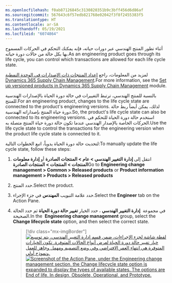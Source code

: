 ```yaml
---
ms.openlocfilehash: f0ab87126845c3130820351b9c3bff456d6d86af
ms.sourcegitcommit: 567643c6f57edb821768e02042f3f8f2455383f5
ms.translationtype: HT
ms.contentlocale: ar-SA
ms.lasthandoff: 05/19/2021
ms.locfileid: "6074864"
---
```

<span data-ttu-id="898bd-101">أثناء تطور المنتج الهندسي عبر دورات حياته، فإنه يمكنك التحكم في الحركات المسموح بها بكل حالة من حالات دورة حياته.</span><span class="sxs-lookup"><span data-stu-id="898bd-101">As an engineering product goes through its life cycle, you can control which transactions are allowed for each life cycle state.</span></span>

<span data-ttu-id="898bd-102">لمزيد من المعلومات، راجع [إعداد المنتجات ذات الإصدارات في الوحدة النمطية Dynamics 365 Supply Chain Management](/learn/modules/set-up-versioned-products-engineering-change-management/?azure-portal=true).</span><span class="sxs-lookup"><span data-stu-id="898bd-102">For more information, see the [Set up versioned products in Dynamics 365 Supply Chain Management](/learn/modules/set-up-versioned-products-engineering-change-management/?azure-portal=true) module.</span></span>

<span data-ttu-id="898bd-103">بالنسبة للمنتج الهندسي، ترتبط التغييرات في حالة دورة الحياة بالإصدارات الهندسية للمنتج.</span><span class="sxs-lookup"><span data-stu-id="898bd-103">For an engineering product, changes to the life cycle state are connected to the product's engineering versions.</span></span> <span data-ttu-id="898bd-104">لذلك، يمكن أيضاً ربط حالة دورة حياة المنتج بإصداراته الهندسية.</span><span class="sxs-lookup"><span data-stu-id="898bd-104">So, the product's life cycle state can also be connected to its engineering versions.</span></span> <span data-ttu-id="898bd-105">استخدم حالة دورة الحياة للتحكم في الحركات الخاصة بالإصدار الهندسي عندما تكون حالة دورة حياة المنتج متصلة به.</span><span class="sxs-lookup"><span data-stu-id="898bd-105">Use the life cycle state to control the transactions for the engineering version when the product life cycle state is connected to it.</span></span>

<span data-ttu-id="898bd-106">لتحديث حالة دورة الحياة يدوياً، اتبع الخطوات التالية:</span><span class="sxs-lookup"><span data-stu-id="898bd-106">To manually update the life cycle state, follow these steps:</span></span>

1.  <span data-ttu-id="898bd-107">انتقل إلى **إدارة التغيير الهندسي > عام > المنتجات الصادرة** أو **إدارة معلومات المنتجات > المنتجات > المنتجات الصادرة**</span><span class="sxs-lookup"><span data-stu-id="898bd-107">Go to **Engineering change management > Common > Released products** or **Product information management > Products > Released products**</span></span>
2.  <span data-ttu-id="898bd-108">حدد المنتج.</span><span class="sxs-lookup"><span data-stu-id="898bd-108">Select the product.</span></span> 
1.  <span data-ttu-id="898bd-109">حدد علامة التبويب **المهندس** في جزء الإجراء.</span><span class="sxs-lookup"><span data-stu-id="898bd-109">Select the **Engineer** tab on the Action Pane.</span></span>
2.  <span data-ttu-id="898bd-110">في مجموعة  **إدارة التغيير الهندسي** ، حدد الخيار **تغيير حالة دورة الحياة** ثم حدد الحالة الصحيحة.</span><span class="sxs-lookup"><span data-stu-id="898bd-110">In the  **Engineering change management** group, select the **Change lifecycle state** option, and then select the correct state.</span></span>

    > [!div class="mx-imgBorder"]
    > <span data-ttu-id="898bd-111">[![لقطة شاشة لجزء الإجراءات، ضمن قسم إدارة التغيير الهندسي، يتم توسيع خيار تغيير حالة دورة الحياة لعرض أنواع الحالات المتوفرة. تكون الخيارات المتوفرة هي انتهاء العمر الافتراضي وفي وضع التصميم ومهمل وجاهز للعمل ونموذج أولي.](../media/change-life-cycle-state.png)](../media/change-life-cycle-state.png#lightbox)</span><span class="sxs-lookup"><span data-stu-id="898bd-111">[![Screenshot of the Action Pane, under the Engineering change management section, the Change lifecycle state option is expanded to display the types of available states. The options are End of life, In design, Obsolete, Operational, and Prototype.](../media/change-life-cycle-state.png)](../media/change-life-cycle-state.png#lightbox)</span></span>
